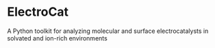 # ElectroCat
A Python toolkit for analyzing molecular and surface electrocatalysts in solvated and ion-rich environments
